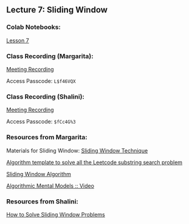 ## Lecture 7: Sliding Window

### Colab Notebooks:
[Lesson 7](https://colab.research.google.com/drive/1jrAOfclWdhuPusk8L-4z4qUsb6gt22wX?usp=sharing)

### Class Recording (Margarita):
[Meeting Recording](https://us02web.zoom.us/rec/share/TKlISghEzHNGvyzdo0ndkhPpF-68U9ycEfjtercelxQN6lxIylPy_yYXyCQVbnl4.dfvSkUO9wDdRCFhR)

Access Passcode: `L$f46VQX`

### Class Recording (Shalini):
[Meeting Recording](https://bit.ly/37VqYm7)

Access Passcode: `$fCc4G%3`

### Resources from Margarita:
Materials for Sliding Window:
[Sliding Window Technique](ttps://zengruiwang.medium.com/sliding-window-technique-360d840d5740)

[Algorithm template to solve all the Leetcode substring search problem](https://leetcode.com/problems/find-all-anagrams-in-a-string/discuss/92007/sliding-window-algorithm-template-to-solve-all-the-leetcode-substring-search-problem)

[Sliding Window Algorithm](https://medium.com/algorithms-and-leetcode/magic-solution-to-leetcode-problems-sliding-window-algorithm-891e3d60bf89)

[Algorithmic Mental Models :: Video](https://www.youtube.com/watch?v=MK-NZ4hN7rs)

### Resources from Shalini:
[How to Solve Sliding Window Problems](https://medium.com/outco/how-to-solve-sliding-window-problems-28d67601a66#:~:text=Sliding%20Window%20problems%20are%20a,solving%20tabulation%20or%20memoization%20problems.)